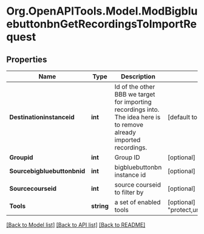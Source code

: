 # Org.OpenAPITools.Model.ModBigbluebuttonbnGetRecordingsToImportRequest

## Properties

Name | Type | Description | Notes
------------ | ------------- | ------------- | -------------
**Destinationinstanceid** | **int** | Id of the other BBB we target for importing recordings into.                 The idea here is to remove already imported recordings. | [default to null]
**Groupid** | **int** | Group ID | [optional] 
**Sourcebigbluebuttonbnid** | **int** | bigbluebuttonbn instance id | [optional] [default to 0]
**Sourcecourseid** | **int** | source courseid to filter by | [optional] [default to 0]
**Tools** | **string** | a set of enabled tools | [optional] [default to "protect,unprotect,publish,unpublish,delete"]

[[Back to Model list]](../README.md#documentation-for-models) [[Back to API list]](../README.md#documentation-for-api-endpoints) [[Back to README]](../README.md)

